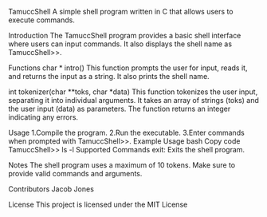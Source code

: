 TamuccShell
A simple shell program written in C that allows users to execute commands.

Introduction
The TamuccShell program provides a basic shell interface where users can input commands. It also displays the shell name as TamuccShell>>.

Functions
char * intro()
This function prompts the user for input, reads it, and returns the input as a string. It also prints the shell name.

int tokenizer(char **toks, char *data)
This function tokenizes the user input, separating it into individual arguments. It takes an array of strings (toks) and the user input (data) as parameters. The function returns an integer indicating any errors.

Usage
  1.Compile the program.
  2.Run the executable.
  3.Enter commands when prompted with TamuccShell>>.
Example Usage
  bash
  Copy code
  TamuccShell>> ls -l
Supported Commands
  exit: Exits the shell program.
  
Notes
The shell program uses a maximum of 10 tokens.
Make sure to provide valid commands and arguments.

Contributors
Jacob Jones

License
This project is licensed under the MIT License 
